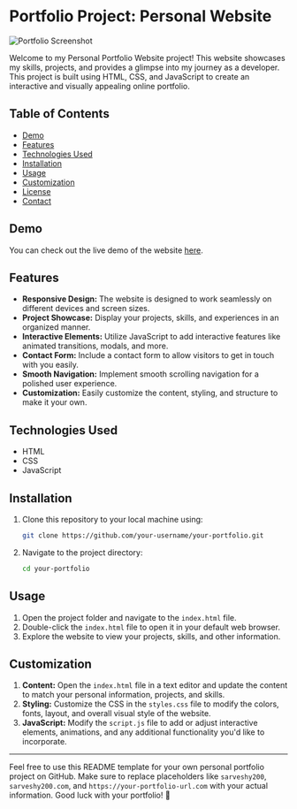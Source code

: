 # Portfolio Project: Personal Website

![Portfolio Screenshot](screenshot.png)

Welcome to my Personal Portfolio Website project! This website showcases my skills, projects, and provides a glimpse into my journey as a developer. This project is built using HTML, CSS, and JavaScript to create an interactive and visually appealing online portfolio.

## Table of Contents

- [Demo](#demo)
- [Features](#features)
- [Technologies Used](#technologies-used)
- [Installation](#installation)
- [Usage](#usage)
- [Customization](#customization)
- [License](#license)
- [Contact](#contact)

## Demo

You can check out the live demo of the website [here](https://your-portfolio-url.com).

## Features

- **Responsive Design:** The website is designed to work seamlessly on different devices and screen sizes.
- **Project Showcase:** Display your projects, skills, and experiences in an organized manner.
- **Interactive Elements:** Utilize JavaScript to add interactive features like animated transitions, modals, and more.
- **Contact Form:** Include a contact form to allow visitors to get in touch with you easily.
- **Smooth Navigation:** Implement smooth scrolling navigation for a polished user experience.
- **Customization:** Easily customize the content, styling, and structure to make it your own.

## Technologies Used

- HTML
- CSS
- JavaScript

## Installation

1. Clone this repository to your local machine using:

   ```bash
   git clone https://github.com/your-username/your-portfolio.git
   ```

2. Navigate to the project directory:

   ```bash
   cd your-portfolio
   ```

## Usage

1. Open the project folder and navigate to the `index.html` file.
2. Double-click the `index.html` file to open it in your default web browser.
3. Explore the website to view your projects, skills, and other information.

## Customization

1. **Content:** Open the `index.html` file in a text editor and update the content to match your personal information, projects, and skills.
2. **Styling:** Customize the CSS in the `styles.css` file to modify the colors, fonts, layout, and overall visual style of the website.
3. **JavaScript:** Modify the `script.js` file to add or adjust interactive elements, animations, and any additional functionality you'd like to incorporate.

---

Feel free to use this README template for your own personal portfolio project on GitHub. Make sure to replace placeholders like `sarveshy200`, `sarveshy200.com`, and `https://your-portfolio-url.com` with your actual information. Good luck with your portfolio! 🚀
